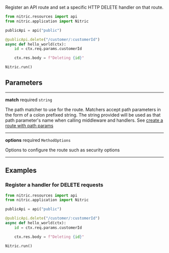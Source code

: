 Register an API route and set a specific HTTP DELETE handler on that route.

```python
from nitric.resources import api
from nitric.application import Nitric

publicApi = api("public")

@publicApi.delete("/customer/:customerId")
async def hello_world(ctx):
    id = ctx.req.params.customerId

    ctx.res.body = f"Deleting {id}"

Nitric.run()
```

## Parameters

---

**match** required `string`

The path matcher to use for the route. Matchers accept path parameters in the form of a colon prefixed string. The string provided will be used as that path parameter's name when calling middleware and handlers. See [create a route with path params](#create-a-route-with-path-params)

---

**options** required `MethodOptions`

Options to configure the route such as security options

---

## Examples

### Register a handler for DELETE requests

```python
from nitric.resources import api
from nitric.application import Nitric

publicApi = api("public")

@publicApi.delete("/customer/:customerId")
async def hello_world(ctx):
    id = ctx.req.params.customerId

    ctx.res.body = f"Deleting {id}"

Nitric.run()
```
